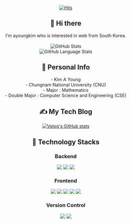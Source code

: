 <div align="center">
  
[![Hits](https://hits.seeyoufarm.com/api/count/incr/badge.svg?url=https%3A%2F%2Fgithub.com%2FKim-AYoung&count_bg=%2379C83D&title_bg=%23555555&icon=github.svg&icon_color=%23E7E7E7&title=Github+Hits%21&edge_flat=false)](https://hits.seeyoufarm.com)
## 👋 Hi there
I'm ayoungkim who is interested in web from South Korea. <br /><br />
![GitHub Stats](https://github-readme-stats.vercel.app/api?username=Kim-AYoung&show_icons=true&theme=tokyonight) <br />
![GitHub Language Stats](https://github-readme-stats.vercel.app/api/top-langs/?username=Kim-AYoung&layout=compact&theme=tokyonight&langs_count=8)

## 🙋‍ Personal Info
\- Kim A Young <br />
\- Chungnam National University (CNU) <br />
\- Major : Mathematics <br />
\- Double Major : Computer Science and Engineering (CSE)

## ✍ My Tech Blog
[![Velog's GitHub stats](https://velog-readme-stats.vercel.app/api?name=onionlily123)](https://velog.io/@onionlily123)

## 🔨 Technology Stacks
### Backend
<img src="https://img.shields.io/badge/Spring-6DB33F?style=flat&logo=Spring&logoColor=white">
<img src="https://img.shields.io/badge/springboot-6DB33F?style=flat&logo=springboot&logoColor=white">
<img src="https://img.shields.io/badge/mysql-4479A1?style=flat&logo=mysql&logoColor=white">

### Frontend
<span><img src="https://img.shields.io/badge/HTML-e34f26?style=flat&logo=html5&logoColor=white"/></span>
<span><img src="https://img.shields.io/badge/CSS-1572b6?style=flat&logo=css3&logoColor=white"/></span>
<span><img src="https://img.shields.io/badge/JavaScript-dbab09?style=flat&logo=javascript&logoColor=white"/></span>
<span><img src="https://img.shields.io/badge/jQuery-0769ad?style=flat&logo=jquery&logoColor=white"/></span>
<span><img src="https://img.shields.io/badge/React-61dafb?style=flat&logo=react&logoColor=white"/></span>

### Version Control
<span><img src="https://img.shields.io/badge/Git-f05032?style=flat&logo=git&logoColor=white"/></span>
<span><img src="https://img.shields.io/badge/GitHub-181717?style=flat&logo=github&logoColor=white"/></span>
  
</div>


<!--
**Kim-AYoung/Kim-AYoung** is a ✨ _special_ ✨ repository because its `README.md` (this file) appears on your GitHub profile.

Here are some ideas to get you started:

- 🔭 I’m currently working on ...
- 🌱 I’m currently learning ...
- 👯 I’m looking to collaborate on ...
- 🤔 I’m looking for help with ...
- 💬 Ask me about ...
- 📫 How to reach me: ...
- 😄 Pronouns: ...
- ⚡ Fun fact: ...
-->
